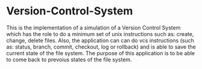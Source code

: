 # Version-Control-System
This is the implementation of a simulation of a Version Control System which has the role to do a minimum set of unix instructions such as: create, change, delete files. Also, the application can can do vcs instructions (such as: status, branch, commit, checkout, log or rollback) and is able to save the current state of the file system. The purpose of this application is to be able to come back to prevoius states of the file system.

